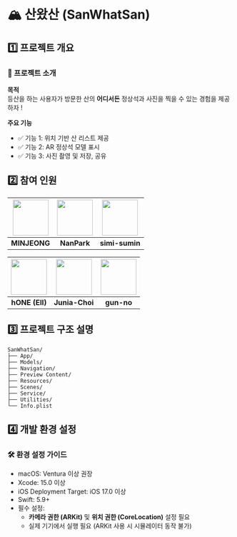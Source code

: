 # 🏔 산왔산 (SanWhatSan) 

## 1️⃣ 프로젝트 개요

### 📖 프로젝트 소개

**목적**  
등산을 하는 사용자가 방문한 산의 **어디서든** 정상석과 사진을 찍을 수 있는 경험을 제공하자 ! 

**주요 기능**
- ✅ 기능 1: 위치 기반 산 리스트 제공
- ✅ 기능 2: AR 정상석 모델 표시
- ✅ 기능 3: 사진 촬영 및 저장, 공유


## 2️⃣ 참여 인원

| [<img src="https://github.com/whalswjd.png" width="80"/>](https://github.com/whalswjd) | [<img src="https://github.com/nan-park.png" width="80"/>](https://github.com/nan-park) | [<img src="https://github.com/simi-sumin.png" width="80"/>](https://github.com/simi-sumin) |
|:--:|:--:|:--:|
| **MINJEONG** <br> | **NanPark** <br> | **simi-sumin** <br> |

| [<img src="https://github.com/1ONE111.png" width="80"/>](https://github.com/1ONE111) | [<img src="https://github.com/Junia-Choi.png" width="80"/>](https://github.com/Junia-Choi) | [<img src="https://github.com/gun-no.png" width="80"/>](https://github.com/gun-no) |
|:--:|:--:|:--:|
| **hONE (Ell)** <br> | **Junia-Choi** <br> | **gun-no** <br> |

## 3️⃣ 프로젝트 구조 설명

```plaintext
SanWhatSan/
├── App/
├── Models/              
├── Navigation/                 
├── Preview Content/
├── Resources/
├── Scenes/
├── Service/
├── Utilities/
└── Info.plist               
```

## 4️⃣ 개발 환경 설정

### 🛠 환경 설정 가이드

- macOS: Ventura 이상 권장
- Xcode: 15.0 이상
- iOS Deployment Target: iOS 17.0 이상
- Swift: 5.9+
- 필수 설정:
  - **카메라 권한 (ARKit)** 및 **위치 권한 (CoreLocation)** 설정 필요
  - 실제 기기에서 실행 필요 (ARKit 사용 시 시뮬레이터 동작 불가)
